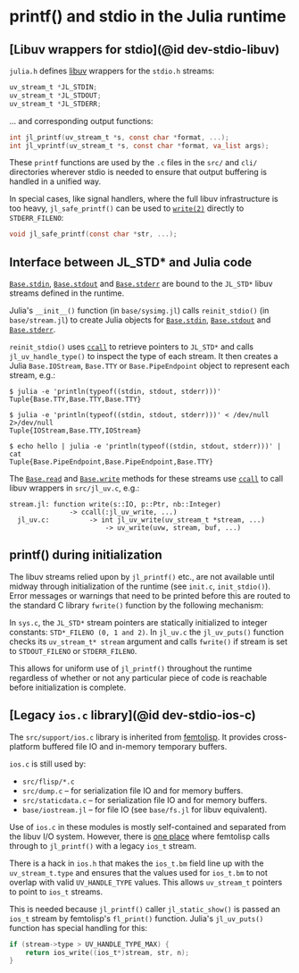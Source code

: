 # printf() and stdio in the Julia runtime

## [Libuv wrappers for stdio](@id dev-stdio-libuv)

`julia.h` defines [libuv](http://docs.libuv.org) wrappers for the `stdio.h` streams:

```c
uv_stream_t *JL_STDIN;
uv_stream_t *JL_STDOUT;
uv_stream_t *JL_STDERR;
```

... and corresponding output functions:

```c
int jl_printf(uv_stream_t *s, const char *format, ...);
int jl_vprintf(uv_stream_t *s, const char *format, va_list args);
```

These `printf` functions are used by the `.c` files in the `src/` and `cli/` directories wherever stdio is
needed to ensure that output buffering is handled in a unified way.

In special cases, like signal handlers, where the full libuv infrastructure is too heavy, `jl_safe_printf()`
can be used to [`write(2)`](@code-self-ref) directly to `STDERR_FILENO`:

```c
void jl_safe_printf(const char *str, ...);
```

## Interface between JL_STD* and Julia code

[`Base.stdin`](@code-self-ref), [`Base.stdout`](@code-self-ref) and [`Base.stderr`](@code-self-ref) are bound to the `JL_STD*` libuv
streams defined in the runtime.

Julia's `__init__()` function (in `base/sysimg.jl`) calls `reinit_stdio()` (in `base/stream.jl`)
to create Julia objects for [`Base.stdin`](@code-self-ref), [`Base.stdout`](@code-self-ref) and [`Base.stderr`](@code-self-ref).

`reinit_stdio()` uses [`ccall`](@code-self-ref) to retrieve pointers to `JL_STD*` and calls `jl_uv_handle_type()`
to inspect the type of each stream.  It then creates a Julia `Base.IOStream`, `Base.TTY` or `Base.PipeEndpoint`
object to represent each stream, e.g.:

```
$ julia -e 'println(typeof((stdin, stdout, stderr)))'
Tuple{Base.TTY,Base.TTY,Base.TTY}

$ julia -e 'println(typeof((stdin, stdout, stderr)))' < /dev/null 2>/dev/null
Tuple{IOStream,Base.TTY,IOStream}

$ echo hello | julia -e 'println(typeof((stdin, stdout, stderr)))' | cat
Tuple{Base.PipeEndpoint,Base.PipeEndpoint,Base.TTY}
```

The [`Base.read`](@code-self-ref) and [`Base.write`](@code-self-ref) methods for these streams use [`ccall`](@code-self-ref)
to call libuv wrappers in `src/jl_uv.c`, e.g.:

```
stream.jl: function write(s::IO, p::Ptr, nb::Integer)
               -> ccall(:jl_uv_write, ...)
  jl_uv.c:          -> int jl_uv_write(uv_stream_t *stream, ...)
                        -> uv_write(uvw, stream, buf, ...)
```

## printf() during initialization

The libuv streams relied upon by `jl_printf()` etc., are not available until midway through
initialization of the runtime (see `init.c`, `init_stdio()`).  Error messages or warnings that
need to be printed before this are routed to the standard C library `fwrite()` function by the
following mechanism:

In `sys.c`, the `JL_STD*` stream pointers are statically initialized to integer constants: `STD*_FILENO (0, 1 and 2)`.
In `jl_uv.c` the `jl_uv_puts()` function checks its `uv_stream_t* stream` argument and calls
`fwrite()` if stream is set to `STDOUT_FILENO` or `STDERR_FILENO`.

This allows for uniform use of `jl_printf()` throughout the runtime regardless of whether or not
any particular piece of code is reachable before initialization is complete.

## [Legacy `ios.c` library](@id dev-stdio-ios-c)

The `src/support/ios.c` library is inherited from [femtolisp](https://github.com/JeffBezanson/femtolisp).
It provides cross-platform buffered file IO and in-memory temporary buffers.

`ios.c` is still used by:

  * `src/flisp/*.c`
  * `src/dump.c` – for serialization file IO and for memory buffers.
  * `src/staticdata.c` – for serialization file IO and for memory buffers.
  * `base/iostream.jl` – for file IO (see `base/fs.jl` for libuv equivalent).

Use of `ios.c` in these modules is mostly self-contained and separated from the libuv I/O system.
However, there is [one place](https://github.com/JuliaLang/julia/blob/master/src/flisp/print.c#L654)
where femtolisp calls through to `jl_printf()` with a legacy `ios_t` stream.

There is a hack in `ios.h` that makes the `ios_t.bm` field line up with the `uv_stream_t.type`
and ensures that the values used for `ios_t.bm` to not overlap with valid `UV_HANDLE_TYPE` values.
 This allows `uv_stream_t` pointers to point to `ios_t` streams.

This is needed because `jl_printf()` caller `jl_static_show()` is passed an `ios_t` stream by
femtolisp's `fl_print()` function. Julia's `jl_uv_puts()` function has special handling for this:

```c
if (stream->type > UV_HANDLE_TYPE_MAX) {
    return ios_write((ios_t*)stream, str, n);
}
```

